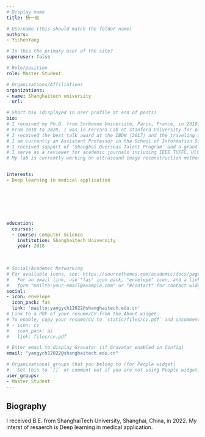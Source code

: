 ```yaml
---
# Display name
title: 杨一辰

# Username (this should match the folder name)
authors:
- YichenYang

# Is this the primary user of the site?
superuser: false

# Role/position
role: Master Student

# Organizations/Affiliations
organizations:
- name: Shanghaitech university
  url: 

# Short bio (displayed in user profile at end of posts)
bio: 
# I received my Ph.D. from Sorbonne Université, Paris, France, in 2018, under the direction of Pascal Laugier (Member, European Academy of Sciences) and Quentin Grimal. 
# From 2018 to 2020, I was in Ferrara Lab at Stanford University for postdoctoral research training under the direction of Katherine W. Ferrara (Member, National Academy of Engineering).
# I received the best talk award at the IBDW (2017) and the traveling award of IUS (2017), co-chaired a session at ESUCB 2017.
# I am currently an Assistant Professor in the School of Information Science and Technology at ShanghaiTech University.
# I received support of 'Shanghai Overseas Talent Program' and a grant from the 'Shanghai Sailing Program'.
# I serve as a reviewer for academic journals including IEEE TUFFC、Ultrasonics、IEEE TMI.
# My lab is currently working on ultrasound image reconstruction methods, multi-parametric and mutimodal imaging, monitoring methods for ultrasound therapy, deep learning for ultrasound imaging, instrumentation for medical diagnosis and therapy.


interests:
- Deep learning in medical application







education:
  courses:
  - course: Computer Science
    institution: Shanghaitech University
    year: 2018
  
  

# Social/Academic Networking
# For available icons, see: https://sourcethemes.com/academic/docs/page-builder/#icons
#   For an email link, use "fas" icon pack, "envelope" icon, and a link in the
#   form "mailto:your-email@example.com" or "#contact" for contact widget.
social:
- icon: envelope
  icon_pack: fas
  link: 'mailto:yangych12022@shanghaitech.edu.cn'
# Link to a PDF of your resume/CV from the About widget.
# To enable, copy your resume/CV to `static/files/cv.pdf` and uncomment the lines below.
# - icon: cv
#   icon_pack: ai
#   link: files/cv.pdf

# Enter email to display Gravatar (if Gravatar enabled in Config)
email: "yangych12022@shanghaitech.edu.cn"

# Organizational groups that you belong to (for People widget)
#   Set this to `[]` or comment out if you are not using People widget.
user_groups:
- Master Student
---
```

## **Biography**

I received B.E. from ShanghaiTech University, Shanghai, China, in 2022. My interst of resaerch is Deep learning in medical application.

